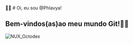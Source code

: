 
👨‍💻 # Oi, eu sou @Phlavya!

## Bem-vindos(as)ao meu mundo Git!👩‍🎤

![NUX_Octodex](https://user-images.githubusercontent.com/105249309/177648259-10ece0c7-82b3-4211-98c8-e125487062f4.gif)





 


